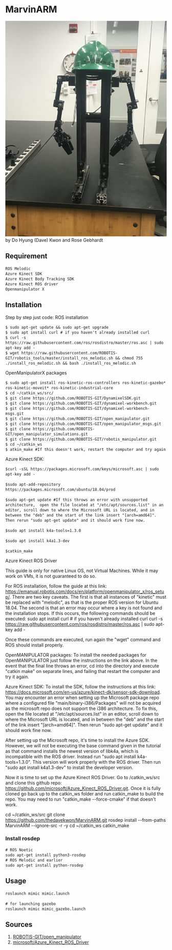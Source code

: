 # MarvinARM
![Marvin](images/marvin.jpeg)
by Do Hyung (Dave) Kwon and Rose Gebhardt

## Requirement
```
ROS Melodic
Azure Kinect SDK
Azure Kinect Body Tracking SDK
Azure Kinect ROS driver
Openmanipulator X
```
## Installation
Step by step just code:
ROS installation

```
$ sudo apt-get update && sudo apt-get upgrade
$ sudo apt install curl # if you haven't already installed curl
$ curl -s https://raw.githubusercontent.com/ros/rosdistro/master/ros.asc | sudo apt-key add -
$ wget https://raw.githubusercontent.com/ROBOTIS-GIT/robotis_tools/master/install_ros_melodic.sh && chmod 755 ./install_ros_melodic.sh && bash ./install_ros_melodic.sh
```
OpenManipulatorX packages
```
$ sudo apt-get install ros-kinetic-ros-controllers ros-kinetic-gazebo* ros-kinetic-moveit* ros-kinetic-industrial-core
$ cd ~/catkin_ws/src/
$ git clone https://github.com/ROBOTIS-GIT/DynamixelSDK.git
$ git clone https://github.com/ROBOTIS-GIT/dynamixel-workbench.git
$ git clone https://github.com/ROBOTIS-GIT/dynamixel-workbench-msgs.git
$ git clone https://github.com/ROBOTIS-GIT/open_manipulator.git
$ git clone https://github.com/ROBOTIS-GIT/open_manipulator_msgs.git
$ git clone https://github.com/ROBOTIS-GIT/open_manipulator_simulations.git
$ git clone https://github.com/ROBOTIS-GIT/robotis_manipulator.git
$ cd ~/catkin_ws 
$ atkin_make #If this doesn't work, restart the computer and try again
```
Azure Kinect SDK:
```
$curl -sSL https://packages.microsoft.com/keys/microsoft.asc | sudo apt-key add -

$sudo apt-add-repository https://packages.microsoft.com/ubuntu/18.04/prod

$sudo apt-get update #If this throws an error with unsupported architecture,  open the file located at "/etc/apt/sources.list" in an editor, scroll down to where the Microsoft URL is located, and in between the "deb" and the start of the link insert "[arch=amd64]". Then rerun "sudo apt-get update" and it should work fine now.

$sudo apt install k4a-tools=1.3.0

$sudo apt install k4a1.3-dev

$catkin_make

```
Azure Kinect ROS Driver




This guide is only for native Linux OS, not Virtual Machines. While it may work on VMs, it is not guaranteed to do so.

For ROS installation, follow the guide at this link: https://emanual.robotis.com/docs/en/platform/openmanipulator_x/ros_setup/. There are two key caveats. The first is that all instances of "kinetic" must be replaced with "melodic", as that is the proper ROS version for Ubuntu 18.04. The second is that an error may occur where a key is not found and the installation stops. If this occurs, the following commands should be executed:
sudo apt install curl # if you haven't already installed curl
curl -s https://raw.githubusercontent.com/ros/rosdistro/master/ros.asc | sudo apt-key add -

Once these commands are executed, run again the "wget" command and ROS should install properly.

OpenMANIPULATOR packages: To install the needed packages for OpenMANIPULATOR just follow the instructions on the link above. In the event that the final line throws an error, cd into the directory and execute "catkin make" on separate lines, and failing that restart the computer and try it again.

Azure Kinect SDK: To install the SDK, follow the instructions at this link: https://docs.microsoft.com/en-us/azure/kinect-dk/sensor-sdk-download. You may encounter an error when setting up the Microsoft package repo where a configured file "main/binary-i386/Packages" will not be acquired as the microsoft repo does not support the i386 architecture. To fix this, open the file located at "/etc/apt/sources.list" in an editor, scroll down to where the Microsoft URL is located, and in between the "deb" and the start of the link insert "[arch=amd64]". Then rerun "sudo apt-get update" and it should work fine now.

After setting up the Microsoft repo, it's time to install the Azure SDK. However, we will not be executing the base command given in the tutorial as that command installs the newest version of libk4a, which is incompatible with the ROS driver. Instead run "sudo apt install k4a-tools=1.3.0". This version will work properly with the ROS driver. Then run "sudo apt install k4a1.3-dev" to install the developer version.

Now it is time to set up the Azure Kinect ROS Driver. Go to /catkin_ws/src and clone this github repo: https://github.com/microsoft/Azure_Kinect_ROS_Driver.git. Once it is fully cloned go back up to the catkin_ws folder and run catkin_make to build the repo. You may need to run "catkin_make --force-cmake" if that doesn't work.

cd ~/catkin_ws/src
git clone https://github.com/thedavekwon/MarvinARM.git
rosdep install --from-paths MarvinARM --ignore-src -r -y
cd ~/catkin_ws
catkin_make


### Install rosdep 
```
# ROS Noetic
sudo apt-get install python3-rosdep
# ROS Melodic and earlier
sudo apt-get install python-rosdep
```
## Usage
```
roslaunch mimic mimic.launch

# for launching gazebo
roslaunch mimic mimic_gazebo.launch
```
## Sources
1. [ROBOTIS-GIT/open_manipulator](https://github.com/ROBOTIS-GIT/open_manipulator)
2. [microsoft/Azure_Kinect_ROS_Driver](https://github.com/microsoft/Azure_Kinect_ROS_Driver)

